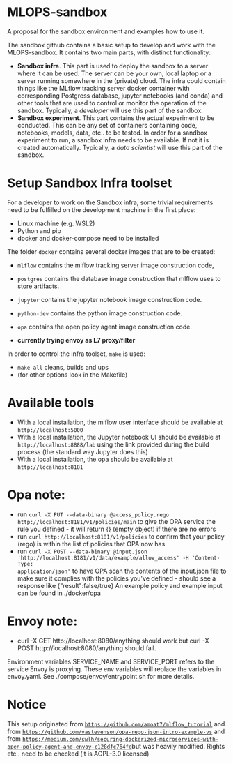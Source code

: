 # MLOPS-sandbox
A proposal for the sandbox environment and examples how to use it.

The sandbox github contains a basic setup to develop and work with the MLOPS-sandbox. It contains two main parts, with distinct functionality:
- __Sandbox infra__. This part is used to deploy the sandbox to a server where it can be used. The server can be your own, local laptop or a server running somewhere in the (private) cloud. The infra could contain things like the MLflow tracking server docker container with corresponding Postgress database, jupyter notebooks (and conda) and other tools that are used to control or monitor the operation of the sandbox. Typically, a _developer_ will use this part of the sandbox.
- __Sandbox experiment__. This part contains the actual experiment to be conducted. This can be any set of containers containing code, notebooks, models, data, etc.. to be tested. In order for a sandbox experiment to run, a sandbox infra needs to be available. If not it is created automatically. Typically, a _data scientist_ will use this part of the sandbox.

# Setup Sandbox Infra toolset
 For a developer to work on the Sandbox infra, some trivial requirements need to be fulfilled on the development machine in the first place:
- Linux machine (e.g. WSL2) 
- Python and pip
- docker and docker-compose need to be installed

The folder <code>docker</code> contains several docker images that are to be created:
- <code>mlflow</code> contains the mlflow tracking server image construction code,
- <code>postgres</code> contains the database image construction that mlflow uses to store artifacts.
- <code>jupyter</code> contains the jupyter notebook image construction code.
- <code>python-dev</code> contains the python image construction code.
- <code>opa</code> contains the open policy agent image construction code.

- **currently trying envoy as L7 proxy/filter**


In order to control the infra toolset, <code>make</code> is used:
- <code>make all</code> cleans, builds and ups
- (for other options look in the Makefile)

# Available tools
- With a local installation, the mlflow user interface should be available at <code>http://localhost:5000</code>
- With a local installation, the Jupyter notebook UI should be available at <code>http://localhost:8888/lab</code> using the link provided during the build process (the standard way Jupyter does this)
- With a local installation, the opa should be available at <code>http://localhost:8181</code>

# Opa note:
- run <code>curl -X PUT --data-binary @access_policy.rego http://localhost:8181/v1/policies/main</code> to give the OPA service the rule you defined - it will return {} (empty object) if there are no errors
- run <code>curl http://localhost:8181/v1/policies</code> to confirm that your policy (rego) is within the list of policies that OPA now has
- run <code>curl -X POST --data-binary @input.json 'http://localhost:8181/v1/data/example/allow_access' -H 'Content-Type: application/json'</code> to have OPA scan the contents of the input.json file to make sure it complies with the policies you've defined - should see a response like {"result":false/true}
An example policy and example input can be found in ./docker/opa

# Envoy note:
- curl -X GET http://localhost:8080/anything should work but curl -X POST http://localhost:8080/anything should fail.

Environment variables SERVICE_NAME and SERVICE_PORT refers to the service Envoy is proxying. These env variables will replace the variables in envoy.yaml. See ./compose/envoy/entrypoint.sh for more details.

# Notice
This setup originated from <code>https://github.com/amoat7/mlflow_tutorial</code> and from <code>https://github.com/vastevenson/opa-rego-json-intro-example-vs</code> and from <code>https://medium.com/swlh/securing-dockerized-microservices-with-open-policy-agent-and-envoy-c128dfc764fe</code>but was heavily modified. Rights etc.. need to be checked (it is AGPL-3.0 licensed)













